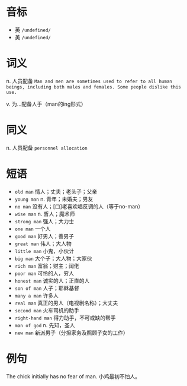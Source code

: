 # 音标

- 英 `/undefined/`
- 美 `/undefined/`

# 词义

n. 人员配备
`Man and men are sometimes used to refer to all human beings, including both males and females. Some people dislike this use. `

v. 为…配备人手（man的ing形式）


# 同义

n. 人员配备
`personnel allocation`

# 短语

- `old man` 情人；丈夫；老头子；父亲
- `young man` n. 青年；未婚夫；男友
- `no man` 没有人；[口]老喜欢唱反调的人（等于no-man）
- `wise man` n. 哲人；魔术师
- `strong man` 强人；大力士
- `one man` 一个人
- `good man` 好男人；善男子
- `great man` 伟人；大人物
- `little man` 小鬼，小伙计
- `big man` 大个子；大人物；大家伙
- `rich man` 富翁；财主；阔佬
- `poor man` 可怜的人，穷人
- `honest man` 诚实的人；正直的人
- `son of man` 人子；耶稣基督
- `many a man` 许多人
- `real man` 真正的男人（电视剧名称）；大丈夫
- `second man` 火车司机的助手
- `right-hand man` 得力助手，不可或缺的帮手
- `man of god` n. 先知，圣人
- `new man` 新派男子（分担家务及照顾子女的工作）

# 例句

The chick initially has no fear of man.
小鸡最初不怕人。


